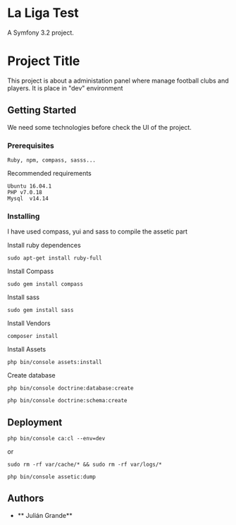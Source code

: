 La Liga Test
=============

A Symfony 3.2 project.

# Project Title

This project is about a administation panel where manage football clubs and players.
It is place in "dev" environment


## Getting Started

We need some technologies before check the UI of the project.

### Prerequisites

```
Ruby, npm, compass, sasss...
```

Recommended requirements

```
Ubuntu 16.04.1
PHP v7.0.18
Mysql  v14.14

```

### Installing

I have used compass, yui and sass to compile the assetic part

Install ruby dependences
```
sudo apt-get install ruby-full
```

Install Compass

```
sudo gem install compass
```

Install sass

```
sudo gem install sass
```

Install Vendors

```
composer install
```

Install Assets

```
php bin/console assets:install
```

Create database

```
php bin/console doctrine:database:create

php bin/console doctrine:schema:create
```

## Deployment

```
php bin/console ca:cl --env=dev
```

or

```
sudo rm -rf var/cache/* && sudo rm -rf var/logs/*
```

```
php bin/console assetic:dump
```

## Authors

* ** Julián Grande**

